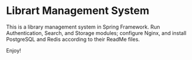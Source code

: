 # Librart Management System

This is a library management system in Spring Framework. Run Authentication, Search, and Storage modules; configure Nginx, and install PostgreSQL and Redis according to their ReadMe files.

Enjoy!
